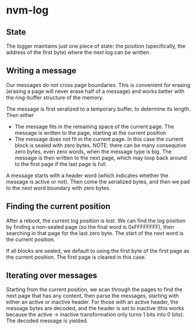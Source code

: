 # nvm-log

## State

The logger maintains just one piece of state: the position (specifically, the address of the first byte) where the next log can be written.

## Writing a message

Our messages do not cross page boundaries. This is convenient for erasing (erasing a page will never erase half of a message) and works better with the ring-buffer structure of the memory.

The message is first seralized to a temporary buffer, to determine its length. Then either

- The message fits in the remaining space of the current page. The message is written to the page, starting at the current position
- The message does not fit in the current page. In this case the current block is sealed with zero bytes. NOTE: there can be many consequtive zero bytes, even zero words, when the message type is big.
    The message is then written to the next page, which may loop back around to the first page if the last page is full.

A message starts with a header word (which indicates whether the message is active or not). Then come the serialized bytes, and then we pad to the next word boundary with zero bytes.

## Finding the current position 

After a reboot, the current log position is lost. We can find the log position by finding a non-sealed page (so the final word is 0xFFFFFFFF), then searching in that page for the last zero byte. The start of the next word is the current position.

If all blocks are sealed, we default to using the first byte of the first page as the current position. The first page is cleared in this case.

## Iterating over messages

Starting from the current position, we scan through the pages to find the next page that has any content, then parse the messages, starting with either an active or inactive header. For those with an active header, the message bytes are decoded, and the header is set to inactive (this works because the active -> inactive transformation only turns 1 bits into 0 bits). The decoded message is yielded.
